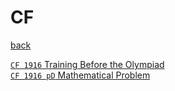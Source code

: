 # CF
[back](..)  

[`CF 1916` Training Before the Olympiad](/codesp/docs/CF_1916_pC)  
[`CF 1916 pD` Mathematical Problem](/codesp/docs/CF_1916_pD)  
